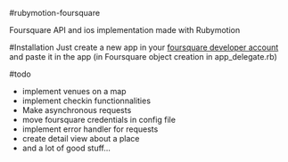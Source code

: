 #rubymotion-foursquare


Foursquare API and ios implementation made with Rubymotion

#Installation
Just create a new app in your [foursquare developer account](https://foursquare.com/oauth/)
and paste it in the app (in Foursquare object creation in app_delegate.rb)

#todo
* implement venues on a map
* implement checkin functionnalities
* Make asynchronous requests
* move foursquare credentials in config file
* implement error handler for requests
* create detail view about a place
* and a lot of good stuff...